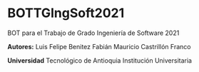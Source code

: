 
# BOTTGIngSoft2021
BOT para el Trabajo de Grado Ingeniería de Software 2021

**Autores:** 
Luis Felipe Benitez
Fabián Mauricio Castrillón Franco

**Universidad**
Tecnológico de Antioquia Institución Universitaria
